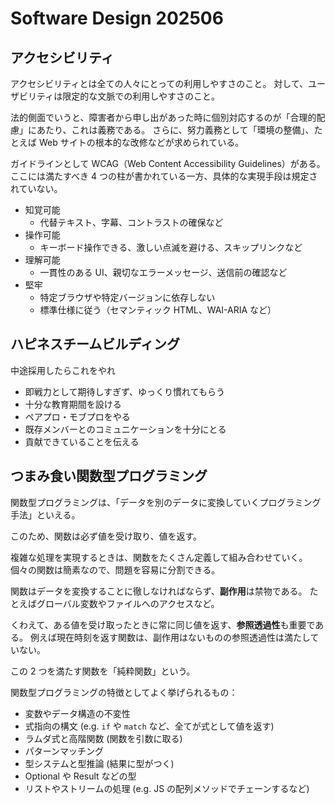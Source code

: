 # Software Design 202506

## アクセシビリティ

アクセシビリティとは全ての人々にとっての利用しやすさのこと。
対して、ユーザビリティは限定的な文脈での利用しやすさのこと。

法的側面でいうと、障害者から申し出があった時に個別対応するのが「合理的配慮」にあたり、これは義務である。
さらに、努力義務として「環境の整備」、たとえば Web サイトの根本的な改修などが求められている。

ガイドラインとして WCAG（Web Content Accessibility Guidelines）がある。
ここには満たすべき 4 つの柱が書かれている一方、具体的な実現手段は規定されていない。

- 知覚可能
  - 代替テキスト、字幕、コントラストの確保など
- 操作可能
  - キーボード操作できる、激しい点滅を避ける、スキップリンクなど
- 理解可能
  - 一貫性のある UI、親切なエラーメッセージ、送信前の確認など
- 堅牢
  - 特定ブラウザや特定バージョンに依存しない
  - 標準仕様に従う（セマンティック HTML、WAI-ARIA など）

## ハピネスチームビルディング

中途採用したらこれをやれ

- 即戦力として期待しすぎず、ゆっくり慣れてもらう
- 十分な教育期間を設ける
- ペアプロ・モブプロをやる
- 既存メンバーとのコミュニケーションを十分にとる
- 貢献できていることを伝える

## つまみ食い関数型プログラミング

関数型プログラミングは、「データを別のデータに変換していくプログラミング手法」といえる。

このため、関数は必ず値を受け取り、値を返す。

複雑な処理を実現するときは、関数をたくさん定義して組み合わせていく。
個々の関数は簡素なので、問題を容易に分割できる。

関数はデータを変換することに徹しなければならず、**副作用**は禁物である。
たとえばグローバル変数やファイルへのアクセスなど。

くわえて、ある値を受け取ったときに常に同じ値を返す、**参照透過性**も重要である。
例えば現在時刻を返す関数は、副作用はないものの参照透過性は満たしていない。

この 2 つを満たす関数を「純粋関数」という。

関数型プログラミングの特徴としてよく挙げられるもの：

- 変数やデータ構造の不変性
- 式指向の構文 (e.g. `if` や `match` など、全てが式として値を返す)
- ラムダ式と高階関数 (関数を引数に取る)
- パターンマッチング
- 型システムと型推論 (結果に型がつく)
- Optional や Result などの型
- リストやストリームの処理 (e.g. JS の配列メソッドでチェーンするなど)
